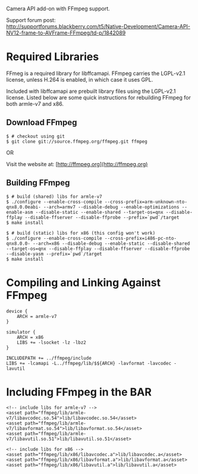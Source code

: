 Camera API add-on with FFmpeg support.

Support forum post:  
http://supportforums.blackberry.com/t5/Native-Development/Camera-API-NV12-frame-to-AVFrame-FFmpeg/td-p/1842089

# Required Libraries

FFmeg is a required library for libffcamapi. FFmpeg carries the LGPL-v2.1 license, unless H.264 is enabled, in which case it uses GPL.

Included with libffcamapi are prebuilt library files using the LGPL-v2.1 license. Listed below are some quick instructions for rebuilding FFmpeg for both armle-v7 and x86.

## Download FFmpeg

	$ # checkout using git
	$ git clone git://source.ffmpeg.org/ffmpeg.git ffmpeg

OR

Visit the website at: [http://ffmpeg.org](http://ffmpeg.org)

## Building FFmpeg

	$ # build (shared) libs for armle-v7
	$ ./configure --enable-cross-compile --cross-prefix=arm-unknown-nto-qnx8.0.0eabi- --arch=armv7 --disable-debug --enable-optimizations --enable-asm --disable-static --enable-shared --target-os=qnx --disable-ffplay --disable-ffserver --disable-ffprobe --prefix=`pwd`/target  
	$ make install 

	$ # build (static) libs for x86 (this config won't work)
	$ ./configure --enable-cross-compile --cross-prefix=i486-pc-nto-qnx8.0.0- --arch=x86 --disable-debug --enable-static --disable-shared --target-os=qnx --disable-ffplay --disable-ffserver --disable-ffprobe --disable-yasm --prefix=`pwd`/target  
	$ make install   

# Compiling and Linking Against FFmpeg

	device {
		ARCH = armle-v7
	}
	
	simulator {
		ARCH = x86
		LIBS += -lsocket -lz -lbz2
	}
	
	INCLUDEPATH += ../ffmpeg/include
	LIBS += -lcamapi -L../ffmpeg/lib/$${ARCH} -lavformat -lavcodec -lavutil

# Including FFmpeg in the BAR

	<!-- include libs for armle-v7 -->
	<asset path="ffmpeg/lib/armle-v7/libavcodec.so.54">lib/libavcodec.so.54</asset>
	<asset path="ffmpeg/lib/armle-v7/libavformat.so.54">lib/libavformat.so.54</asset>
	<asset path="ffmpeg/lib/armle-v7/libavutil.so.51">lib/libavutil.so.51</asset>
	
	<!-- include libs for x86 -->
	<asset path="ffmpeg/lib/x86/libavcodec.a">lib/libavcodec.a</asset>
	<asset path="ffmpeg/lib/x86/libavformat.a">lib/libavformat.a</asset>
	<asset path="ffmpeg/lib/x86/libavutil.a">lib/libavutil.a</asset>